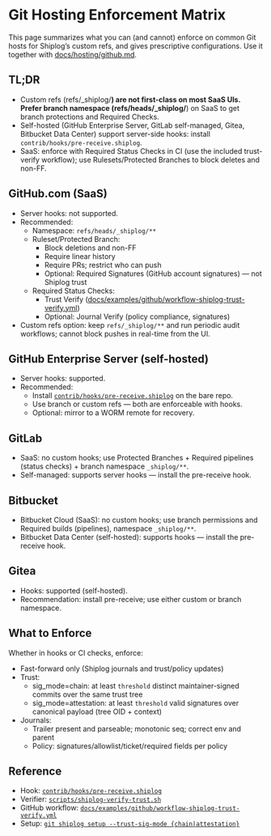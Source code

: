 # Git Hosting Enforcement Matrix

This page summarizes what you can (and cannot) enforce on common Git hosts for Shiplog’s custom refs, and gives prescriptive configurations. Use it together with [docs/hosting/github.md](./github.md).

## TL;DR

- Custom refs (refs/_shiplog/**) are not first-class on most SaaS UIs. Prefer branch namespace (refs/heads/_shiplog/**) on SaaS to get branch protections and Required Checks.
- Self-hosted (GitHub Enterprise Server, GitLab self-managed, Gitea, Bitbucket Data Center) support server-side hooks: install `contrib/hooks/pre-receive.shiplog`.
- SaaS: enforce with Required Status Checks in CI (use the included trust-verify workflow); use Rulesets/Protected Branches to block deletes and non-FF.

## GitHub.com (SaaS)

- Server hooks: not supported.
- Recommended:
  - Namespace: `refs/heads/_shiplog/**`
  - Ruleset/Protected Branch:
    - Block deletions and non-FF
    - Require linear history
    - Require PRs; restrict who can push
    - Optional: Required Signatures (GitHub account signatures) — not Shiplog trust
  - Required Status Checks:
    - Trust Verify ([docs/examples/github/workflow-shiplog-trust-verify.yml](../examples/github/workflow-shiplog-trust-verify.yml))
    - Optional: Journal Verify (policy compliance, signatures)
- Custom refs option: keep `refs/_shiplog/**` and run periodic audit workflows; cannot block pushes in real-time from the UI.

## GitHub Enterprise Server (self-hosted)

- Server hooks: supported.
- Recommended:
  - Install [`contrib/hooks/pre-receive.shiplog`](../../contrib/hooks/pre-receive.shiplog) on the bare repo.
  - Use branch or custom refs — both are enforceable with hooks.
  - Optional: mirror to a WORM remote for recovery.

## GitLab

- SaaS: no custom hooks; use Protected Branches + Required pipelines (status checks) + branch namespace `_shiplog/**`.
- Self-managed: supports server hooks — install the pre-receive hook.

## Bitbucket

- Bitbucket Cloud (SaaS): no custom hooks; use branch permissions and Required builds (pipelines), namespace `_shiplog/**`.
- Bitbucket Data Center (self-hosted): supports hooks — install the pre-receive hook.

## Gitea

- Hooks: supported (self-hosted).
- Recommendation: install pre-receive; use either custom or branch namespace.

## What to Enforce

Whether in hooks or CI checks, enforce:
- Fast-forward only (Shiplog journals and trust/policy updates)
- Trust:
  - sig_mode=chain: at least `threshold` distinct maintainer-signed commits over the same trust tree
  - sig_mode=attestation: at least `threshold` valid signatures over canonical payload (tree OID + context)
- Journals:
  - Trailer present and parseable; monotonic seq; correct env and parent
  - Policy: signatures/allowlist/ticket/required fields per policy

## Reference

- Hook: [`contrib/hooks/pre-receive.shiplog`](../../contrib/hooks/pre-receive.shiplog)
- Verifier: [`scripts/shiplog-verify-trust.sh`](../../scripts/shiplog-verify-trust.sh)
- GitHub workflow: [`docs/examples/github/workflow-shiplog-trust-verify.yml`](../examples/github/workflow-shiplog-trust-verify.yml)
- Setup: [`git shiplog setup --trust-sig-mode {chain|attestation}`](../cli/setup.md)
